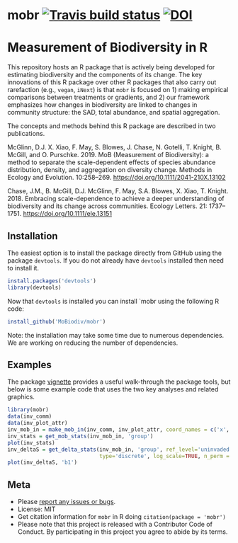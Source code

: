 mobr [![Travis build status](https://travis-ci.org/MoBiodiv/mobr.svg?branch=master)](https://travis-ci.org/MoBiodiv/mobr) [![DOI](https://zenodo.org/badge/36759899.svg)](https://zenodo.org/badge/latestdoi/36759899)
============

# Measurement of Biodiversity in R 

This repository hosts an R package that is actively being developed for 
estimating biodiversity and the components of its change. The key innovations of
this R package over other R packages that also carry out rarefaction (e.g.,
`vegan`, `iNext`) is that `mobr` is focused on 1) making empirical comparisons between 
treatments or gradients, and 2) our framework emphasizes how changes in 
biodiversity are linked to changes in community structure: the SAD, total
abundance, and spatial aggregation. 

The concepts and methods behind this R package are described in two publications.

McGlinn, D.J. X. Xiao, F. May, S. Blowes, J. Chase, N. Gotelli, T. Knight, B. McGill, and O. Purschke. 2019. MoB (Measurement of Biodiversity): a method to separate the scale-dependent effects of species abundance distribution, density, and aggregation on diversity change. Methods in Ecology and Evolution. 10:258–269. https://doi.org/10.1111/2041-210X.13102


Chase, J.M., B. McGill, D.J. McGlinn, F. May, S.A. Blowes, X. Xiao, T. Knight. 2018. Embracing scale-dependence to achieve a deeper understanding of biodiversity and its change across communities. Ecology Letters. 21: 1737–1751. https://doi.org/10.1111/ele.13151 


## Installation

The easiest option is to install the package directly from GitHub using the package `devtools`. If you do not already have `devtools` installed then need to install it.

```r
install.packages('devtools')
library(devtools)
```

Now that `devtools` is installed you can install `mobr using the following R code:

```r
install_github('MoBiodiv/mobr')
```

Note: the installation may take some time due to numerous dependencies. We are 
working on reducing the number of dependencies. 

## Examples

The package [vignette](https://github.com/MoBiodiv/mobr/blob/master/vignettes/mobr_intro.pdf)
provides a useful walk-through the package tools, but below is some example code
that uses the two key analyses and related graphics. 

```r
library(mobr)
data(inv_comm)
data(inv_plot_attr)
inv_mob_in = make_mob_in(inv_comm, inv_plot_attr, coord_names = c('x', 'y'))
inv_stats = get_mob_stats(inv_mob_in, 'group')
plot(inv_stats)
inv_deltaS = get_delta_stats(inv_mob_in, 'group', ref_level='uninvaded',
                             type='discrete', log_scale=TRUE, n_perm = 5)
plot(inv_deltaS, 'b1')
```

## Meta

* Please [report any issues or bugs](https://github.com/mobiodiv/mobr).
* License: MIT
* Get citation information for `mobr` in R doing `citation(package = 'mobr')`
* Please note that this project is released with a Contributor Code of Conduct. By participating in this project you agree to abide by its terms.
